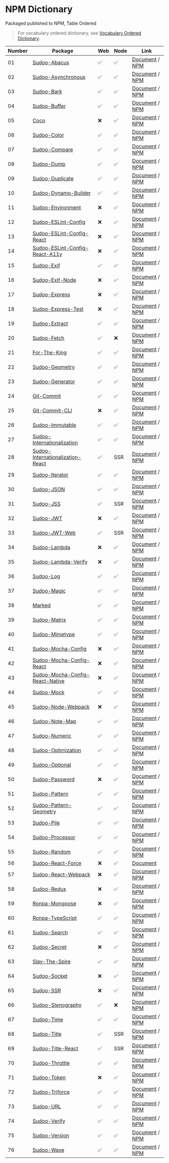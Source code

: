 # NPM Dictionary

Packaged published to NPM, Table Ordered

> For vocabulary ordered dictionary, see [Vocabulary Ordered Dictionary](./vocabulary).

| Number | Package                                                                                      | Web | Node | Link                                                                                                             |
| ------ | -------------------------------------------------------------------------------------------- | --- | ---- | ---------------------------------------------------------------------------------------------------------------- |
| 01     | [Sudoo-Abacus](//github.com/SudoDotDog/Sudoo-Abacus)                                         | ✅   | ✅    | [Document](//abacus.sudo.dog) / [NPM](//npmjs.com/package/@sudoo/abacus)                                         |
| 02     | [Sudoo-Asynchronous](//github.com/SudoDotDog/Sudoo-Asynchronous)                             | ✅   | ✅    | [Document](//asynchronous.sudo.dog) / [NPM](//npmjs.com/package/@sudoo/asynchronous)                             |
| 03     | [Sudoo-Bark](//github.com/SudoDotDog/Sudoo-Bark)                                             | ✅   | ✅    | [Document](//bark.sudo.dog) / [NPM](//npmjs.com/package/@sudoo/bark)                                             |
| 04     | [Sudoo-Buffer](//github.com/SudoDotDog/Sudoo-Buffer)                                         | ✅   | ✅    | [Document](//buffer.sudo.dog) / [NPM](//npmjs.com/package/@sudoo/buffer)                                         |
| 05     | [Coco](//github.com/SudoDotDog/Coco)                                                         | ❌   | ✅    | [Document](//coco.sudo.dog) / [NPM](//npmjs.com/package/@sudoo/coco)                                             |
| 06     | [Sudoo-Color](//github.com/SudoDotDog/Sudoo-Color)                                           | ✅   | ✅    | [Document](//color.sudo.dog) / [NPM](//npmjs.com/package/@sudoo/color)                                           |
| 07     | [Sudoo-Compare](//github.com/SudoDotDog/Sudoo-Compare)                                       | ✅   | ✅    | [Document](//compare.sudo.dog) / [NPM](//npmjs.com/package/@sudoo/compare)                                       |
| 08     | [Sudoo-Dump](//github.com/SudoDotDog/Sudoo-Dump)                                             | ✅   | ✅    | [Document](//dump.sudo.dog) / [NPM](//npmjs.com/package/@sudoo/dump)                                             |
| 09     | [Sudoo-Duplicate](//github.com/SudoDotDog/Sudoo-Duplicate)                                   | ✅   | ✅    | [Document](//duplicate.sudo.dog) / [NPM](//npmjs.com/package/@sudoo/duplicate)                                   |
| 10     | [Sudoo-Dynamo-Builder](//github.com/SudoDotDog/Sudoo-Dynamo-Builder)                         | ✅   | ✅    | [Document](//dynamo-builder.sudo.dog) / [NPM](//npmjs.com/package/@sudoo/dynamo-builder)                         |
| 11     | [Sudoo-Environment](//github.com/SudoDotDog/Sudoo-Environment)                               | ❌   | ✅    | [Document](//environment.sudo.dog) / [NPM](//npmjs.com/package/@sudoo/environment)                               |
| 12     | [Sudoo-ESLint-Config](//github.com/SudoDotDog/Sudoo-ESLint-Config)                           | ❌   | ✅    | [Document](//eslint-config.sudo.dog) / [NPM](//npmjs.com/package/@sudoo/eslint-config)                           |
| 13     | [Sudoo-ESLint-Config-React](//github.com/SudoDotDog/Sudoo-ESLint-Config-React)               | ❌   | ✅    | [Document](//eslint-config-react.sudo.dog) / [NPM](//npmjs.com/package/@sudoo/eslint-config-react)               |
| 14     | [Sudoo-ESLint-Config-React-A11y](//github.com/SudoDotDog/Sudoo-ESLint-Config-React-A11y)     | ❌   | ✅    | [Document](//eslint-config-react-a11y.sudo.dog) / [NPM](//npmjs.com/package/@sudoo/eslint-config-react-a11y)     |
| 15     | [Sudoo-Exif](//github.com/SudoDotDog/Sudoo-Exif)                                             | ✅   | ✅    | [Document](//exif.sudo.dog) / [NPM](//npmjs.com/package/@sudoo/exif)                                             |
| 16     | [Sudoo-Exif-Node](//github.com/SudoDotDog/Sudoo-Exif-Node)                                   | ❌   | ✅    | [Document](//exif-node.sudo.dog) / [NPM](//npmjs.com/package/@sudoo/exif-node)                                   |
| 17     | [Sudoo-Express](//github.com/SudoDotDog/Sudoo-Express)                                       | ❌   | ✅    | [Document](//express.sudo.dog) / [NPM](//npmjs.com/package/@sudoo/express)                                       |
| 18     | [Sudoo-Express-Test](//github.com/SudoDotDog/Sudoo-Express-Test)                             | ❌   | ✅    | [Document](//express-test.sudo.dog) / [NPM](//npmjs.com/package/@sudoo/express-test)                             |
| 19     | [Sudoo-Extract](//github.com/SudoDotDog/Sudoo-Extract)                                       | ✅   | ✅    | [Document](//extract.sudo.dog) / [NPM](//npmjs.com/package/@sudoo/extract)                                       |
| 20     | [Sudoo-Fetch](//github.com/SudoDotDog/Sudoo-Fetch)                                           | ✅   | ❌    | [Document](//fetch.sudo.dog) / [NPM](//npmjs.com/package/@sudoo/fetch)                                           |
| 21     | [For-The-King](//github.com/SudoDotDog/For-The-King)                                         | ✅   | ✅    | [Document](//for-the-king.sudo.dog) / [NPM](//npmjs.com/package/for-the-king)                                    |
| 22     | [Sudoo-Geometry](//github.com/SudoDotDog/Sudoo-Geometry)                                     | ✅   | ✅    | [Document](//geometry.sudo.dog) / [NPM](//npmjs.com/package/@sudoo/geometry)                                     |
| 23     | [Sudoo-Generator](//github.com/SudoDotDog/Sudoo-Generator)                                   | ✅   | ✅    | [Document](//generator.sudo.dog) / [NPM](//npmjs.com/package/@sudoo/generator)                                   |
| 24     | [Git-Commit](//github.com/SudoDotDog/Git-Commit)                                             | ✅   | ✅    | [Document](//git-commit.sudo.dog) / [NPM](//npmjs.com/package/@sudoo/git-commit)                                 |
| 25     | [Git-Commit-CLI](//github.com/SudoDotDog/Git-Commit-CLI)                                     | ❌   | ✅    | [Document](//git-commit-cli.sudo.dog) / [NPM](//npmjs.com/package/@sudoo/git-commit-cli)                         |
| 26     | [Sudoo-Immutable](//github.com/SudoDotDog/Sudoo-Immutable)                                   | ✅   | ✅    | [Document](//immutable.sudo.dog) / [NPM](//npmjs.com/package/@sudoo/immutable)                                   |
| 27     | [Sudoo-Internationalization](//github.com/SudoDotDog/Sudoo-Internationalization)             | ✅   | ✅    | [Document](//internationalization.sudo.dog) / [NPM](//npmjs.com/package/@sudoo/internationalization)             |
| 28     | [Sudoo-Internationalization-React](//github.com/SudoDotDog/Sudoo-Internationalization-React) | ✅   | SSR  | [Document](//internationalization-react.sudo.dog) / [NPM](//npmjs.com/package/@sudoo/internationalization-react) |
| 29     | [Sudoo-Iterator](//github.com/SudoDotDog/Sudoo-Iterator)                                     | ✅   | ✅    | [Document](//iterator.sudo.dog) / [NPM](//npmjs.com/package/@sudoo/iterator)                                     |
| 30     | [Sudoo-JSON](//github.com/SudoDotDog/Sudoo-JSON)                                             | ✅   | ✅    | [Document](//json.sudo.dog) / [NPM](//npmjs.com/package/@sudoo/json)                                             |
| 31     | [Sudoo-JSS](//github.com/SudoDotDog/Sudoo-JSS)                                               | ✅   | SSR  | [Document](//jss.sudo.dog) / [NPM](//npmjs.com/package/@sudoo/jss)                                               |
| 32     | [Sudoo-JWT](//github.com/SudoDotDog/Sudoo-JWT)                                               | ❌   | ✅    | [Document](//jwt.sudo.dog) / [NPM](//npmjs.com/package/@sudoo/jwt)                                               |
| 33     | [Sudoo-JWT-Web](//github.com/SudoDotDog/Sudoo-JWT-Web)                                       | ✅   | SSR  | [Document](//jwt-web.sudo.dog) / [NPM](//npmjs.com/package/@sudoo/jwt-web)                                       |
| 34     | [Sudoo-Lambda](//github.com/SudoDotDog/Sudoo-Lambda)                                         | ❌   | ✅    | [Document](//lambda.sudo.dog) / [NPM](//npmjs.com/package/@sudoo/lambda)                                         |
| 35     | [Sudoo-Lambda-Verify](//github.com/SudoDotDog/Sudoo-Lambda-Verify)                           | ❌   | ✅    | [Document](//lambda-verify.sudo.dog) / [NPM](//npmjs.com/package/@sudoo/lambda-verify)                           |
| 36     | [Sudoo-Log](//github.com/SudoDotDog/Sudoo-Log)                                               | ✅   | ✅    | [Document](//log.sudo.dog) / [NPM](//npmjs.com/package/@sudoo/log)                                               |
| 37     | [Sudoo-Magic](//github.com/SudoDotDog/Sudoo-Magic)                                           | ✅   | ✅    | [Document](//magic.sudo.dog) / [NPM](//npmjs.com/package/@sudoo/magic)                                           |
| 38     | [Marked](//github.com/SudoDotDog/Marked)                                                     | ✅   | ✅    | [Document](//marked.sudo.dog) / [NPM](//npmjs.com/package/@sudoo/marked)                                         |
| 39     | [Sudoo-Matrix](//github.com/SudoDotDog/Sudoo-Matrix)                                         | ✅   | ✅    | [Document](//matrix.sudo.dog) / [NPM](//npmjs.com/package/@sudoo/matrix)                                         |
| 40     | [Sudoo-Mimetype](//github.com/SudoDotDog/Sudoo-Mimetype)                                     | ✅   | ✅    | [Document](//mimetype.sudo.dog) / [NPM](//npmjs.com/package/@sudoo/mimetype)                                     |
| 41     | [Sudoo-Mocha-Config](//github.com/SudoDotDog/Sudoo-Mocha-Config)                             | ❌   | ✅    | [Document](//mocha-config.sudo.dog) / [NPM](//npmjs.com/package/@sudoo/mocha-config)                             |
| 42     | [Sudoo-Mocha-Config-React](//github.com/SudoDotDog/Sudoo-Mocha-Config-React)                 | ❌   | ✅    | [Document](//mocha-config-react.sudo.dog) / [NPM](//npmjs.com/package/@sudoo/mocha-config-react)                 |
| 43     | [Sudoo-Mocha-Config-React-Native](//github.com/SudoDotDog/Sudoo-Mocha-Config-React-Native)   | ❌   | ✅    | [Document](//mocha-config-rn.sudo.dog) / [NPM](//npmjs.com/package/@sudoo/mocha-config-react-native)             |
| 44     | [Sudoo-Mock](//github.com/SudoDotDog/Sudoo-Mock)                                             | ✅   | ✅    | [Document](//mock.sudo.dog) / [NPM](//npmjs.com/package/@sudoo/mock)                                             |
| 45     | [Sudoo-Node-Webpack](//github.com/SudoDotDog/Sudoo-Node-Webpack)                             | ❌   | ✅    | [Document](//node-webpack.sudo.dog) / [NPM](//npmjs.com/package/@sudoo/webpack-node)                             |
| 46     | [Sudoo-Note-Map](//github.com/SudoDotDog/Sudoo-Note-Map)                                     | ✅   | ✅    | [Document](//note-map.sudo.dog) / [NPM](//npmjs.com/package/@sudoo/note-map)                                     |
| 47     | [Sudoo-Numeric](//github.com/SudoDotDog/Sudoo-Numeric)                                       | ✅   | ✅    | [Document](//numeric.sudo.dog) / [NPM](//npmjs.com/package/@sudoo/numeric)                                       |
| 48     | [Sudoo-Optimization](//github.com/SudoDotDog/Sudoo-Optimization)                             | ✅   | ✅    | [Document](//optimization.sudo.dog) / [NPM](//npmjs.com/package/@sudoo/optimization)                             |
| 49     | [Sudoo-Optional](//github.com/SudoDotDog/Sudoo-Optional)                                     | ✅   | ✅    | [Document](//optional.sudo.dog) / [NPM](//npmjs.com/package/@sudoo/optional)                                     |
| 50     | [Sudoo-Password](//github.com/SudoDotDog/Sudoo-Password)                                     | ❌   | ✅    | [Document](//password.sudo.dog) / [NPM](//npmjs.com/package/@sudoo/password)                                     |
| 51     | [Sudoo-Pattern](//github.com/SudoDotDog/Sudoo-Pattern)                                       | ✅   | ✅    | [Document](//pattern.sudo.dog) / [NPM](//npmjs.com/package/@sudoo/pattern)                                       |
| 52     | [Sudoo-Pattern-Geometry](//github.com/SudoDotDog/Sudoo-Pattern-Geometry)                     | ✅   | ✅    | [Document](//pattern-geometry.sudo.dog) / [NPM](//npmjs.com/package/@sudoo/pattern-geometry)                     |
| 53     | [Sudoo-Pile](//github.com/SudoDotDog/Sudoo-Pile)                                             | ✅   | ✅    | [Document](//pile.sudo.dog) / [NPM](//npmjs.com/package/@sudoo/pile)                                             |
| 54     | [Sudoo-Processor](//github.com/SudoDotDog/Sudoo-Processor)                                   | ✅   | ✅    | [Document](//processor.sudo.dog) / [NPM](//npmjs.com/package/@sudoo/processor)                                   |
| 55     | [Sudoo-Random](//github.com/SudoDotDog/Sudoo-Random)                                         | ✅   | ✅    | [Document](//random.sudo.dog) / [NPM](//npmjs.com/package/@sudoo/random)                                         |
| 56     | [Sudoo-React-Force](//github.com/SudoDotDog/Sudoo-React-Force)                               | ❌   | ✅    | [Document](//react-force.sudo.dog)                                                                               |
| 57     | [Sudoo-React-Webpack](//github.com/SudoDotDog/Sudoo-React-Webpack)                           | ❌   | ✅    | [Document](//react-webpack.sudo.dog) / [NPM](//npmjs.com/package/@sudoo/webpack-react)                           |
| 58     | [Sudoo-Redux](//github.com/SudoDotDog/Sudoo-Redux)                                           | ❌   | ✅    | [Document](//redux.sudo.dog) / [NPM](//npmjs.com/package/@sudoo/redux)                                           |
| 59     | [Ronpa-Mongoose](//github.com/SudoDotDog/Ronpa-Mongoose)                                     | ❌   | ✅    | [Document](//ronpa-mongoose.sudo.dog) / [NPM](//npmjs.com/package/@ronpa/mongoose)                               |
| 60     | [Ronpa-TypeScript](//github.com/SudoDotDog/Ronpa-TypeScript)                                 | ✅   | ✅    | [Document](//ronpa-typescript.sudo.dog) / [NPM](//npmjs.com/package/ronpa)                                       |
| 61     | [Sudoo-Search](//github.com/SudoDotDog/Sudoo-Search)                                         | ✅   | ✅    | [Document](//search.sudo.dog) / [NPM](//npmjs.com/package/@sudoo/search)                                         |
| 62     | [Sudoo-Secret](//github.com/SudoDotDog/Sudoo-Secret)                                         | ❌   | ✅    | [Document](//secret.sudo.dog) / [NPM](//npmjs.com/package/@sudoo/secret)                                         |
| 63     | [Slay-The-Spire](//github.com/SudoDotDog/Slay-The-Spire)                                     | ✅   | ✅    | [Document](//secret.sudo.dog) / [NPM](//npmjs.com/package/slay-the-spire)                                        |
| 64     | [Sudoo-Socket](//github.com/SudoDotDog/Sudoo-Socket)                                         | ❌   | ✅    | [Document](//slay-the-spire.sudo.dog) / [NPM](//npmjs.com/package/@sudoo/socket)                                 |
| 65     | [Sudoo-SSR](//github.com/SudoDotDog/Sudoo-SSR)                                               | ❌   | ✅    | [Document](//ssr.sudo.dog) / [NPM](//npmjs.com/package/@sudoo/ssr)                                               |
| 66     | [Sudoo-Stenography](//github.com/SudoDotDog/Sudoo-Stenography)                               | ✅   | ❌    | [Document](//stenography.sudo.dog) / [NPM](//npmjs.com/package/@sudoo/stenography)                               |
| 67     | [Sudoo-Time](//github.com/SudoDotDog/Sudoo-Time)                                             | ✅   | ✅    | [Document](//time.sudo.dog) / [NPM](//npmjs.com/package/@sudoo/time)                                             |
| 68     | [Sudoo-Title](//github.com/SudoDotDog/Sudoo-Title)                                           | ✅   | SSR  | [Document](//title.sudo.dog) / [NPM](//npmjs.com/package/@sudoo/title)                                           |
| 69     | [Sudoo-Title-React](//github.com/SudoDotDog/Sudoo-Title-React)                               | ✅   | SSR  | [Document](//title-react.sudo.dog) / [NPM](//npmjs.com/package/@sudoo/title-react)                               |
| 70     | [Sudoo-Throttle](//github.com/SudoDotDog/Sudoo-Throttle)                                     | ✅   | ✅    | [Document](//throttle.sudo.dog) / [NPM](//npmjs.com/package/@sudoo/throttle)                                     |
| 71     | [Sudoo-Token](//github.com/SudoDotDog/Sudoo-Token)                                           | ❌   | ✅    | [Document](//token.sudo.dog) / [NPM](//npmjs.com/package/@sudoo/token)                                           |
| 72     | [Sudoo-Triforce](//github.com/SudoDotDog/Sudoo-Triforce)                                     | ✅   | ✅    | [Document](//triforce.sudo.dog) / [NPM](//npmjs.com/package/@sudoo/triforce)                                     |
| 73     | [Sudoo-URL](//github.com/SudoDotDog/Sudoo-URL)                                               | ✅   | ✅    | [Document](//url.sudo.dog) / [NPM](//npmjs.com/package/@sudoo/url)                                               |
| 74     | [Sudoo-Verify](//github.com/SudoDotDog/Sudoo-Verify)                                         | ✅   | ✅    | [Document](//verify.sudo.dog) / [NPM](//npmjs.com/package/@sudoo/verify)                                         |
| 75     | [Sudoo-Version](//github.com/SudoDotDog/Sudoo-Version)                                       | ✅   | ✅    | [Document](//version.sudo.dog) / [NPM](//npmjs.com/package/@sudoo/version)                                       |
| 76     | [Sudoo-Wave](//github.com/SudoDotDog/Sudoo-Wave)                                             | ✅   | ✅    | [Document](//wave.sudo.dog) / [NPM](//npmjs.com/package/@sudoo/wave)                                             |
